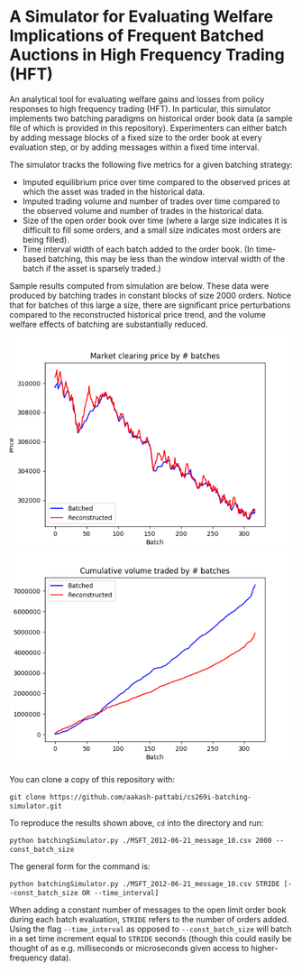 # A Simulator for Evaluating Welfare Implications of Frequent Batched Auctions in High Frequency Trading (HFT)

An analytical tool for evaluating welfare gains and losses from policy responses to high frequency trading (HFT). In particular, this simulator implements two batching paradigms on historical order book data (a sample file of which is provided in this repository). Experimenters can either batch by adding message blocks of a fixed size to the order book at every evaluation step, or by adding messages within a fixed time interval.  


The simulator tracks the following five metrics for a given batching strategy: 
  * Imputed equilibrium price over time compared to the observed prices at which the asset was traded in the historical data.
  * Imputed trading volume and number of trades over time compared to the observed volume and number of trades in the historical data. 
  * Size of the open order book over time (where a large size indicates it is difficult to fill some orders, and a small size indicates most orders are being filled). 
  * Time interval width of each batch added to the order book. (In time-based batching, this may be less than the window interval width of the batch if the asset is sparsely traded.) 
  
Sample results computed from simulation are below. These data were produced by batching trades in constant blocks of size 2000 orders. Notice that for batches of this large a size, there are significant price perturbations compared to the reconstructed historical price trend, and the volume welfare effects of batching are substantially reduced. 

![alt-text-1](demo/Stride2000_Price_over_batch.png "Asset equilibrium price, imputed vs. historical") ![alt-text-2](demo/Stride2000_Volume_over_batch.png "Asset volume traded, imputed vs. historical")

You can clone a copy of this repository with:

```
git clone https://github.com/aakash-pattabi/cs269i-batching-simulator.git
```

To reproduce the results shown above, `cd` into the directory and run: 

```
python batchingSimulator.py ./MSFT_2012-06-21_message_10.csv 2000 --const_batch_size
```

The general form for the command is: 

```
python batchingSimulator.py ./MSFT_2012-06-21_message_10.csv STRIDE [--const_batch_size OR --time_interval]
```

When adding a constant number of messages to the open limit order book during each batch evaluation, `STRIDE` refers to the number of orders added. Using the flag `--time_interval` as opposed to `--const_batch_size` will batch in a set time increment equal to `STRIDE` seconds (though this could easily be thought of as e.g. milliseconds or microseconds given access to higher-frequency data).
